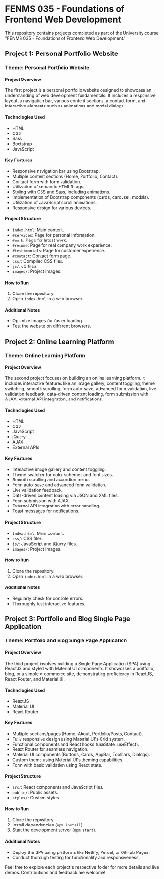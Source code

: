 # FENMS 035 - Foundations of Frontend Web Development

This repository contains projects completed as part of the University course "FENMS 035 - Foundations of Frontend Web Development."

## Project 1: Personal Portfolio Website

### Theme: Personal Portfolio Website

#### Project Overview

The first project is a personal portfolio website designed to showcase an understanding of web development fundamentals. It includes a responsive layout, a navigation bar, various content sections, a contact form, and interactive elements such as animations and modal dialogs.

#### Technologies Used

-  HTML
-  CSS
-  Sass
-  Bootstrap
-  JavaScript

#### Key Features

-  Responsive navigation bar using Bootstrap.
-  Multiple content sections (Home, Portfolio, Contact).
-  Contact form with form validation.
-  Utilization of semantic HTML5 tags.
-  Styling with CSS and Sass, including animations.
-  Implementation of Bootstrap components (cards, carousel, modals).
-  Utilization of JavaScript scroll animations.
-  Responsive design for various devices.

#### Project Structure

-  `index.html`: Main content.
-  `#services`: Page for personal information.
-  `#work`: Page for latest work.
-  `#resume`: Page for real company work experience.
-  `#testimonials`: Page for customer experience.
-  `#contact`: Contact form page.
-  `css/`: Compiled CSS files.
-  `js/`: JS files.
-  `images/`: Project images.

#### How to Run

1. Clone the repository.
2. Open `index.html` in a web browser.

#### Additional Notes

-  Optimize images for faster loading.
-  Test the website on different browsers.

## Project 2: Online Learning Platform

### Theme: Online Learning Platform

#### Project Overview

The second project focuses on building an online learning platform. It includes interactive features like an image gallery, content toggling, theme switching, smooth scrolling, form auto-save, advanced form validation, live validation feedback, data-driven content loading, form submission with AJAX, external API integration, and notifications.

#### Technologies Used

-  HTML
-  CSS
-  JavaScript
-  jQuery
-  AJAX
-  External APIs

#### Key Features

-  Interactive image gallery and content toggling.
-  Theme switcher for color schemes and font sizes.
-  Smooth scrolling and accordion menu.
-  Form auto-save and advanced form validation.
-  Live validation feedback.
-  Data-driven content loading via JSON and XML files.
-  Form submission with AJAX.
-  External API integration with error handling.
-  Toast messages for notifications.

#### Project Structure

-  `index.html`: Main content.
-  `css/`: CSS files.
-  `js/`: JavaScript and jQuery files.
-  `images/`: Project images.

#### How to Run

1. Clone the repository.
2. Open `index.html` in a web browser.

#### Additional Notes

-  Regularly check for console errors.
-  Thoroughly test interactive features.

## Project 3: Portfolio and Blog Single Page Application

### Theme: Portfolio and Blog Single Page Application

#### Project Overview

The third project involves building a Single Page Application (SPA) using ReactJS and styled with Material UI components. It showcases a portfolio, blog, or a simple e-commerce site, demonstrating proficiency in ReactJS, React Router, and Material UI.

#### Technologies Used

-  ReactJS
-  Material UI
-  React Router

#### Key Features

-  Multiple sections/pages (Home, About, Portfolio/Posts, Contact).
-  Fully responsive design using Material UI's Grid system.
-  Functional components and React hooks (useState, useEffect).
-  React Router for seamless navigation.
-  Material UI components (Buttons, Cards, AppBar, Toolbars, Dialogs).
-  Custom theme using Material UI's theming capabilities.
-  Form with basic validation using React state.

#### Project Structure

-  `src/`: React components and JavaScript files.
-  `public/`: Public assets.
-  `styles/`: Custom styles.

#### How to Run

1. Clone the repository.
2. Install dependencies (`npm install`).
3. Start the development server (`npm start`).

#### Additional Notes

-  Deploy the SPA using platforms like Netlify, Vercel, or GitHub Pages.
-  Conduct thorough testing for functionality and responsiveness.

Feel free to explore each project's respective folder for more details and live demos. Contributions and feedback are welcome!

